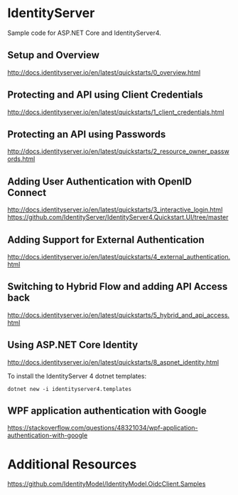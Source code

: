 # IdentityServer
Sample code for ASP.NET Core and IdentityServer4.

## Setup and Overview

http://docs.identityserver.io/en/latest/quickstarts/0_overview.html

## Protecting and API using Client Credentials

http://docs.identityserver.io/en/latest/quickstarts/1_client_credentials.html

## Protecting an API using Passwords

http://docs.identityserver.io/en/latest/quickstarts/2_resource_owner_passwords.html

## Adding User Authentication with OpenID Connect

http://docs.identityserver.io/en/latest/quickstarts/3_interactive_login.html
https://github.com/IdentityServer/IdentityServer4.Quickstart.UI/tree/master

## Adding Support for External Authentication

http://docs.identityserver.io/en/latest/quickstarts/4_external_authentication.html

## Switching to Hybrid Flow and adding API Access back

http://docs.identityserver.io/en/latest/quickstarts/5_hybrid_and_api_access.html

## Using ASP.NET Core Identity

http://docs.identityserver.io/en/latest/quickstarts/8_aspnet_identity.html

To install the IdentityServer 4 dotnet templates:

```
dotnet new -i identityserver4.templates
```

## WPF application authentication with Google

https://stackoverflow.com/questions/48321034/wpf-application-authentication-with-google

# Additional Resources

https://github.com/IdentityModel/IdentityModel.OidcClient.Samples